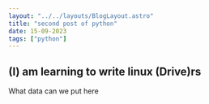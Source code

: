 ```yaml
---
layout: "../../layouts/BlogLayout.astro"
title: "second post of python"
date: 15-09-2023
tags: ["python"]
---
```


## (I) am learning to write linux (Drive)rs
What data can we put here
